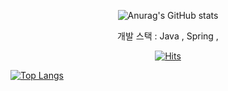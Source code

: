 
<!--
**ESKKorea/ESKkorea** is a ✨ _special_ ✨ repository because its `README.md` (this file) appears on your GitHub profile.

Here are some ideas to get you started:

- 🔭 I’m currently working on ...
- 🌱 I’m currently learning ...
- 👯 I’m looking to collaborate on ...
- 🤔 I’m looking for help with ...
- 💬 Ask me about ...
- 📫 How to reach me: ...
- 😄 Pronouns: ...
- ⚡ Fun fact: ...
-->

<div align="center">
  
 <!-- ![header](https://capsule-render.vercel.app/api?type=shark&color=auto&height=250&section=header&text=ESKKorea's%20GitHub&fontSize=70&animation=scaleIn) -->
 
  ![Anurag's GitHub stats](https://github-readme-stats.vercel.app/api?username=ESKKorea&theme=dark&show_icons=true)

  개발 스택 : Java , Spring , 

[![Hits](https://hits.seeyoufarm.com/api/count/incr/badge.svg?url=https%3A%2F%2Fgithub.com%2FESKKorea%2Fhit-counter&count_bg=%2327C0D7&title_bg=%231B28BE&icon=&icon_color=%23E7E7E7&title=hits&edge_flat=false)](https://hits.seeyoufarm.com)


</div>





 [![Top Langs](https://github-readme-stats.vercel.app/api/top-langs/?username=ESKkorea)](https://github.com/anuraghazra/github-readme-stats)

